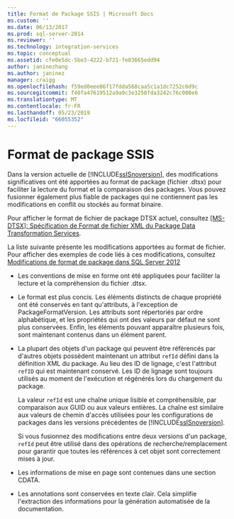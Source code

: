 ```yaml
---
title: Format de Package SSIS | Microsoft Docs
ms.custom: ''
ms.date: 06/13/2017
ms.prod: sql-server-2014
ms.reviewer: ''
ms.technology: integration-services
ms.topic: conceptual
ms.assetid: cfe0e5dc-5be3-4222-b721-fe83665edd94
author: janinezhang
ms.author: janinez
manager: craigg
ms.openlocfilehash: f59ed0eee86f17fdda568caa5c1a1dc7252c6d9c
ms.sourcegitcommit: f40fa47619512a9a9c3e3258fda3242c76c008e6
ms.translationtype: MT
ms.contentlocale: fr-FR
ms.lasthandoff: 05/23/2019
ms.locfileid: "66055352"
---
```

# <a name="ssis-package-format"></a>Format de package SSIS
  Dans la version actuelle de [!INCLUDE[ssISnoversion](../includes/ssisnoversion-md.md)], des modifications significatives ont été apportées au format de package (fichier .dtsx) pour faciliter la lecture du format et la comparaison des packages. Vous pouvez fusionner également plus fiable de packages qui ne contiennent pas les modifications en conflit ou stockés au format binaire.  
  
 Pour afficher le format de fichier de package DTSX actuel, consultez [ \[MS-DTSX\]: Spécification de Format de fichier XML du Package Data Transformation Services](https://go.microsoft.com/fwlink/?LinkId=233251).  
  
 La liste suivante présente les modifications apportées au format de fichier. Pour afficher des exemples de code liés à ces modifications, consultez [Modifications de format de package dans SQL Server 2012](https://go.microsoft.com/fwlink/?LinkId=233255)  
  
-   Les conventions de mise en forme ont été appliquées pour faciliter la lecture et la compréhension du fichier .dtsx.  
  
-   Le format est plus concis. Les éléments distincts de chaque propriété ont été conservés en tant qu'attributs, à l'exception de PackageFormatVersion. Les attributs sont répertoriés par ordre alphabétique, et les propriétés qui ont des valeurs par défaut ne sont plus conservées. Enfin, les éléments pouvant apparaître plusieurs fois, sont maintenant contenus dans un élément parent.  
  
-   La plupart des objets d'un package qui peuvent être référencés par d'autres objets possèdent maintenant un attribut `refId` défini dans la définition XML du package. Au lieu des ID de lignage, c'est l'attribut `refID` qui est maintenant conservé. Les ID de lignage sont toujours utilisés au moment de l'exécution et régénérés lors du chargement du package.  
  
     La valeur `refId` est une chaîne unique lisible et compréhensible, par comparaison aux GUID ou aux valeurs entières. La chaîne est similaire aux valeurs de chemin d'accès utilisées pour les configurations de packages dans les versions précédentes de [!INCLUDE[ssISnoversion](../includes/ssisnoversion-md.md)].  
  
     Si vous fusionnez des modifications entre deux versions d'un package, `refId` peut être utilisé dans des opérations de recherche/remplacement pour garantir que toutes les références à cet objet sont correctement mises à jour.  
  
-   Les informations de mise en page sont contenues dans une section CDATA.  
  
-   Les annotations sont conservées en texte clair. Cela simplifie l'extraction des informations pour la génération automatisée de la documentation.  
  
  
